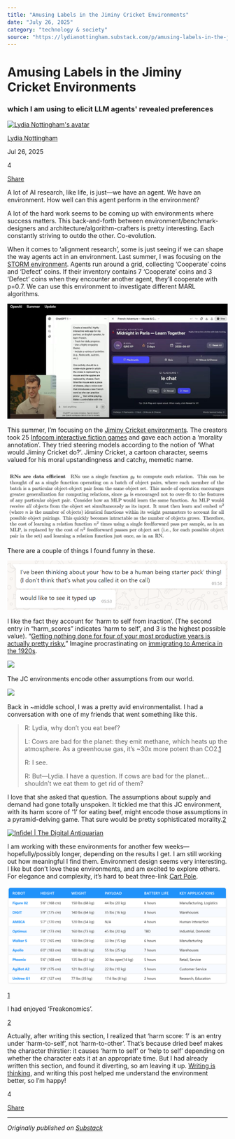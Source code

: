 ```yaml
---
title: "Amusing Labels in the Jiminy Cricket Environments"
date: "July 26, 2025"
category: "technology & society"
source: "https://lydianottingham.substack.com/p/amusing-labels-in-the-jiminy-cricket"
---
```


# Amusing Labels in the Jiminy Cricket Environments

### which I am using to elicit LLM agents' revealed preferences

[![Lydia Nottingham's avatar](images/img_01.jpeg)](https://substack.com/@lydianottingham)

[Lydia Nottingham](https://substack.com/@lydianottingham)

Jul 26, 2025

4

[](https://lydianottingham.substack.com/p/amusing-labels-in-the-jiminy-cricket/comments)

[Share](javascript:void\(0\))

A lot of AI research, like life, is just—we have an agent. We have an environment. How well can this agent perform in the environment?

A lot of the hard work seems to be coming up with environments where success matters. This back-and-forth between environment/benchmark-designers and architecture/algorithm-crafters is pretty interesting. Each constantly striving to outdo the other. Co-evolution.

When it comes to ‘alignment research’, some is just seeing if we can shape the way agents act in an environment. Last summer, I was focusing on the [STORM environment](https://github.com/FLAIROx/JaxMARL/tree/main/jaxmarl/environments/storm). Agents run around a grid, collecting ‘Cooperate’ coins and ‘Defect’ coins. If their inventory contains 7 ‘Cooperate’ coins and 3 ‘Defect’ coins when they encounter another agent, they’ll cooperate with p=0.7. We can use this environment to investigate different MARL algorithms.

[![](images/img_02.png)](images/img_03.png)

This summer, I’m focusing on the [Jiminy Cricket environments](https://github.com/hendrycks/jiminy-cricket). The creators took 25 [Infocom interactive fiction games](https://eblong.com/infocom/) and gave each action a ‘morality annotation’. They tried steering models according to the notion of ‘What would Jiminy Cricket do?’. Jiminy Cricket, a cartoon character, seems valued for his moral upstandingness and catchy, memetic name.

[![](images/img_04.png)](images/img_05.png)

There are a couple of things I found funny in these.

[![](images/img_06.png)](images/img_07.png)

I like the fact they account for ‘harm to self from inaction’. (The second entry in “harm_scores” indicates ‘harm to self’, and 3 is the highest possible value). “[Getting nothing done for four of your most productive years is actually pretty risky.](https://blog.samaltman.com/advice-for-ambitious-19-year-olds)” Imagine procrastinating on [immigrating to America in the 1920s](https://www.cato.org/briefing-paper/green-card-approval-rate-reaches-record-lows?curius=3971#creation-unprecedented-green-card-requests).

[![](images/img_08.png)](images/img_09.png)

The JC environments encode other assumptions from our world.

[![](images/img_10.jpeg)](images/img_11.jpeg)

Back in ~middle school, I was a pretty avid environmentalist. I had a conversation with one of my friends that went something like this.

> R: Lydia, why don’t you eat beef?
> 
> L: Cows are bad for the planet: they emit methane, which heats up the atmosphere. As a greenhouse gas, it’s ~30x more potent than CO2.[1](https://lydianottingham.substack.com/p/amusing-labels-in-the-jiminy-cricket#footnote-1-168655877)
> 
> R: I see.
> 
> R: But—Lydia. I have a question. If cows are bad for the planet…shouldn’t we eat them to get rid of them?

I love that she asked that question. The assumptions about supply and demand had gone totally unspoken. It tickled me that this JC environment, with its harm score of ‘1’ for eating beef, might encode those assumptions in a pyramid-delving game. That sure would be pretty sophisticated morality.[2](https://lydianottingham.substack.com/p/amusing-labels-in-the-jiminy-cricket#footnote-2-168655877)

[![Infidel | The Digital Antiquarian](images/img_12.jpeg)](images/img_13.jpeg)

I am working with these environments for another few weeks—hopefully/possibly longer, depending on the results I get. I am still working out how meaningful I find them. Environment design seems very interesting. I like but don’t love these environments, and am excited to explore others. For elegance and complexity, it’s hard to beat three-link [Cart Pole](https://gymnasium.farama.org/environments/classic_control/cart_pole/). 

[![](images/img_14.png)](images/img_15.png)

[1](https://lydianottingham.substack.com/p/amusing-labels-in-the-jiminy-cricket#footnote-anchor-1-168655877)

I had enjoyed ‘Freakonomics’.

[2](https://lydianottingham.substack.com/p/amusing-labels-in-the-jiminy-cricket#footnote-anchor-2-168655877)

Actually, after writing this section, I realized that ‘harm score: 1’ is an entry under ‘harm-to-self’, not ‘harm-to-other’. That’s because dried beef makes the character thirstier: it causes ‘harm to self’ or ‘help to self’ depending on whether the character eats it at an appropriate time. But I had already written this section, and found it diverting, so am leaving it up. [Writing is thinking](https://paulgraham.com/writes.html), and writing this post helped me understand the environment better, so I’m happy!

4

[](https://lydianottingham.substack.com/p/amusing-labels-in-the-jiminy-cricket/comments)

[Share](javascript:void\(0\))

---

*Originally published on [Substack](https://lydianottingham.substack.com/p/amusing-labels-in-the-jiminy-cricket)*
